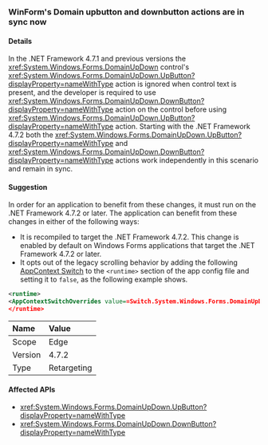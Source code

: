 ### WinForm's Domain upbutton and downbutton actions are in sync now

#### Details

In the .NET Framework 4.7.1 and previous versions the <xref:System.Windows.Forms.DomainUpDown> control's <xref:System.Windows.Forms.DomainUpDown.UpButton?displayProperty=nameWithType> action is ignored when control text is present, and the developer is required to use <xref:System.Windows.Forms.DomainUpDown.DownButton?displayProperty=nameWithType> action on the control before using <xref:System.Windows.Forms.DomainUpDown.UpButton?displayProperty=nameWithType> action. Starting with the .NET Framework 4.7.2 both the <xref:System.Windows.Forms.DomainUpDown.UpButton?displayProperty=nameWithType> and <xref:System.Windows.Forms.DomainUpDown.DownButton?displayProperty=nameWithType> actions work independently in this scenario and remain in sync.

#### Suggestion

In order for an application to benefit from these changes, it must run on the .NET Framework 4.7.2 or later. The application can benefit from these changes in either of the following ways:

- It is recompiled to target the .NET Framework 4.7.2. This change is enabled by default on Windows Forms applications that target the .NET Framework 4.7.2 or later.
- It opts out of the legacy scrolling behavior by adding the following [AppContext Switch](../../../../docs/framework/configure-apps/file-schema/runtime/appcontextswitchoverrides-element.md) to the `<runtime>` section of the app config file and setting it to `false`, as the following example shows.

```xml
<runtime>
<AppContextSwitchOverrides value==Switch.System.Windows.Forms.DomainUpDown.UseLegacyScrolling=false=/>
</runtime>
```

| Name    | Value       |
|:--------|:------------|
| Scope   | Edge        |
| Version | 4.7.2       |
| Type    | Retargeting |

#### Affected APIs

- <xref:System.Windows.Forms.DomainUpDown.UpButton?displayProperty=nameWithType>
- <xref:System.Windows.Forms.DomainUpDown.DownButton?displayProperty=nameWithType>
